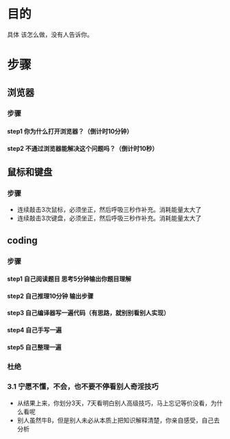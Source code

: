 



# 目的

具体 该怎么做，没有人告诉你。





# 步骤



## 浏览器

### 步骤

#### step1  你为什么打开浏览器？（倒计时10分钟）

#### step2 不通过浏览器能解决这个问题吗？（倒计时10秒）



## 鼠标和键盘

### 步骤

- 连续敲击3次鼠标，必须坐正，然后呼吸三秒作补充。消耗能量太大了
- 连续敲击3次键盘，必须坐正，然后呼吸三秒作补充。消耗能量太大了

## coding

### 步骤

#### step1 自己阅读题目 思考5分钟输出你题目理解

#### step2 自己推理10分钟 输出步骤

#### step3 自己编译器写一遍代码（有思路，就别别看别人实现）

#### step4 自己手写一遍

#### step5 自己整理一遍

### 杜绝

### 3.1 宁愿不懂，不会，也不要不停看别人奇淫技巧

- 从结果上来，你划分3天，7天看明白别人高级技巧，马上忘记等价没看，为什么看呢
- 别人虽然牛B，但是别人未必从本质上把知识解释清楚，你亲自感受，自己去分析